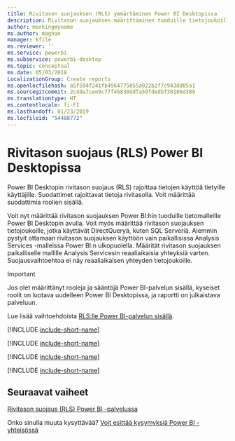 ```yaml
---
title: Rivitason suojauksen (RLS) ymmärtäminen Power BI Desktopissa
description: Rivitason suojauksen määrittäminen tuoduille tietojoukoille ja DirectQuerylle Power BI Desktopissa.
author: markingmyname
ms.author: maghan
manager: kfile
ms.reviewer: ''
ms.service: powerbi
ms.subservice: powerbi-desktop
ms.topic: conceptual
ms.date: 05/03/2018
LocalizationGroup: Create reports
ms.openlocfilehash: a5f594f241fb4964775055a022b2f7c943dd05a1
ms.sourcegitcommit: 2c49a7cee9c77f46830ddfa59fdedbf30186d389
ms.translationtype: HT
ms.contentlocale: fi-FI
ms.lasthandoff: 01/23/2019
ms.locfileid: "54488772"
---
```

# <a name="row-level-security-rls-with-power-bi-desktop"></a>Rivitason suojaus (RLS) Power BI Desktopissa

Power BI Desktopin rivitason suojaus (RLS) rajoittaa tietojen käyttöä tietyille käyttäjille. Suodattimet rajoittavat tietoja rivitasolla. Voit määrittää suodattimia roolien sisällä.

Voit nyt määrittää rivitason suojauksen Power BI:hin tuoduille tietomalleille Power BI Desktopin avulla. Voit myös määrittää rivitason suojauksen tietojoukoille, jotka käyttävät DirectQueryä, kuten SQL Serveriä. Aiemmin pystyit ottamaan rivitason suojauksen käyttöön vain paikallisissa Analysis Services -malleissa Power BI:n ulkopuolella. Määrität rivitason suojauksen paikalliselle mallille Analysis Servicesin reaaliaikaisia yhteyksiä varten. Suojausvaihtoehtoa ei näy reaaliaikaisen yhteyden tietojoukoille.

> [!IMPORTANT]
> Jos olet määrittänyt rooleja ja sääntöjä Power BI-palvelun sisällä, kyseiset roolit on luotava uudelleen Power BI Desktopissa, ja raportti on julkaistava palveluun.

Lue lisää vaihtoehdoista [RLS:lle Power BI-palvelun sisällä](service-admin-rls.md).

[!INCLUDE [include-short-name](./includes/rls-desktop-define-roles.md)]

[!INCLUDE [include-short-name](./includes/rls-desktop-view-as-roles.md)]

[!INCLUDE [include-short-name](./includes/rls-limitations.md)]

[!INCLUDE [include-short-name](./includes/rls-faq.md)]

## <a name="next-steps"></a>Seuraavat vaiheet

[Rivitason suojaus (RLS) Power BI -palvelussa](service-admin-rls.md)  

Onko sinulla muuta kysyttävää? [Voit esittää kysymyksiä Power BI -yhteisössä](http://community.powerbi.com/)
